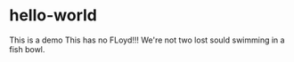 # hello-world
This is a demo
This has no FLoyd!!!
We're not two lost sould swimming in a fish bowl.
